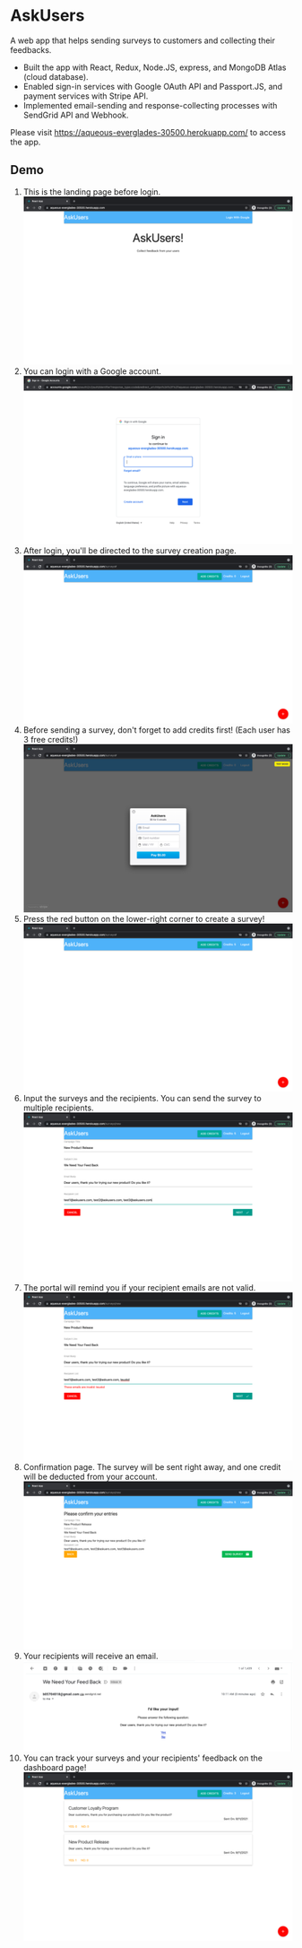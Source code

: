 # AskUsers

A web app that helps sending surveys to customers and collecting their feedbacks.

 - Built the app with React, Redux, Node.JS, express, and MongoDB Atlas (cloud database).
 - Enabled sign-in services with Google OAuth API and Passport.JS, and payment services with Stripe API.
 -  Implemented email-sending and response-collecting processes with SendGrid API and Webhook.

Please visit https://aqueous-everglades-30500.herokuapp.com/ to access the app.


## Demo
1. This is the landing page before login.
![image](Demo/1_Before_login.png)
2. You can login with a Google account.
![image](Demo/2_Login_with_Google.png)
3. After login, you'll be directed to the survey creation page.
![image](Demo/3_Landing_page.png)
4. Before sending a survey, don't forget to add credits first! (Each user has 3 free credits!)
![image](Demo/4_Add_credits.png)
5. Press the red  button on the lower-right corner to create a survey!
![image](Demo/5_Credit_added.png)
6. Input the surveys and the recipients. You can send the survey to multiple recipients.
![image](Demo/7_Survey_input.png)
7. The portal will remind you if your recipient emails are not valid.
![image](Demo/9_Email_format_warning.png)
8. Confirmation page. The survey will be sent right away, and one credit will be deducted from your account.
![image](Demo/10_Confirmation_page.png)
9. Your recipients will receive an email.
![image](Demo/11_User_recieved.png)
10. You can track your surveys and your recipients' feedback on the dashboard page!
![image](Demo/12_Dashboard.png)

